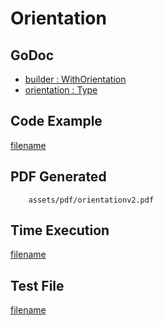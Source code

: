 # Orientation

## GoDoc
* [builder : WithOrientation](https://pkg.go.dev/github.com/mechiko/maroto/v2/pkg/config#CfgBuilder.WithOrientation)
* [orientation : Type](https://pkg.go.dev/github.com/mechiko/maroto/v2/pkg/consts/orientation)

## Code Example
[filename](../../assets/examples/orientation/v2/main.go ':include :type=code')

## PDF Generated
```pdf
	assets/pdf/orientationv2.pdf
```

## Time Execution
[filename](../../assets/text/orientationv2.txt  ':include :type=code')

## Test File
[filename](https://raw.githubusercontent.com/johnfercher/maroto/master/test/maroto/examples/orientation.json  ':include :type=code')